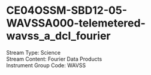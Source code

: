 # CE04OSSM-SBD12-05-WAVSSA000-telemetered-wavss_a_dcl_fourier

Stream Type: Science<br>
Stream Content: Fourier Data Products<br>
Instrument Group Code: WAVSS<br>
